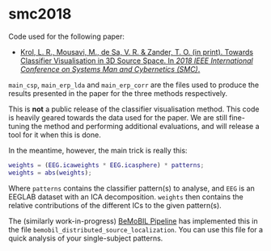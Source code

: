 # smc2018

Code used for the following paper:

- [Krol, L. R., Mousavi, M., de Sa, V. R. & Zander, T. O. (in print). Towards Classifier Visualisation in 3D Source Space. In _2018 IEEE International Conference on Systems Man and Cybernetics (SMC)_.](https://lrkrol.com/files/krol2018smc-classifiervisualisation.pdf)

`main_csp`, `main_erp_lda` and `main_erp_corr` are the files used to produce the results presented in the paper for the three methods respectively.

This is **not** a public release of the classifier visualisation method. This code is heavily geared towards the data used for the paper. We are still fine-tuning the method and performing additional evaluations, and will release a tool for it when this is done.

In the meantime, however, the main trick is really this:

```matlab
weights = (EEG.icaweights * EEG.icasphere) * patterns;
weights = abs(weights);
```

Where `patterns` contains the classifier pattern(s) to analyse, and `EEG` is an EEGLAB dataset with an ICA decomposition. `weights` then contains the relative contributions of the different ICs to the given pattern(s). 

The (similarly work-in-progress) [BeMoBIL Pipeline](https://github.com/MariusKlug/bemobil-pipeline) has implemented this in the file `bemobil_distributed_source_localization`. You can use this file for a quick analysis of your single-subject patterns.
